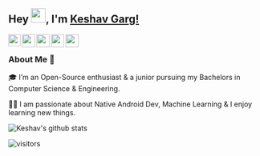## Hey <img src="https://github.com/TheDudeThatCode/TheDudeThatCode/blob/master/Assets/Hi.gif" width="29px">, I'm [Keshav Garg!](https://gargk747.github.io/gargk747-Portfolio/) 

<a href="https://www.linkedin.com/in/gargk747/">
  <img align="left" width="24px" src="https://cdn.jsdelivr.net/npm/simple-icons@v3/icons/linkedin.svg"  />
</a>
<a href="https://twitter.com/gagrk747">
  <img align="left" width="26px" src="https://cdn.jsdelivr.net/npm/simple-icons@v3/icons/twitter.svg" />
</a>
<a href="mailto:gargk747@gmail.com">
  <img align="left" width="26px" src="https://cdn.jsdelivr.net/npm/simple-icons@v3/icons/gmail.svg" />
</a>
<a href="https://www.instagram.com/gargk747/">
  <img align="left" width="26px" src="https://cdn.jsdelivr.net/npm/simple-icons@v3/icons/instagram.svg" />
</a>
<a href="https://devpost.com/gargk747">
  <img align="left" width="26px" src="https://cdn.jsdelivr.net/npm/simple-icons@4.9.0/icons/devpost.svg" />
</a>

<br />

### About Me 🚀
🎓 I’m an Open-Source enthusiast & a junior pursuing my Bachelors in Computer Science & Engineering. 
</br>

👨‍💻  I am passionate about Native Android Dev, Machine Learning & I enjoy learning new things. 
</br>

![Keshav's github stats](https://github-readme-stats.vercel.app/api?username=gargk747&show_icons=true&hide_border=true)
<br />

![visitors](https://visitor-badge.laobi.icu/badge?page_id=gargk747.gargk747)

